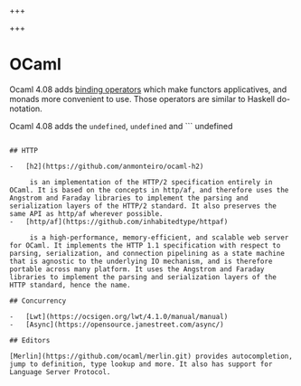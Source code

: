 
+++

+++
# OCaml

Ocaml 4.08 adds [binding operators](http://jobjo.github.io/2019/04/24/ocaml-has-some-new-shiny-syntax.html) which make functors applicatives, and monads more convenient to use. Those operators are similar to Haskell do-notation.

Ocaml 4.08 adds the ```
undefined
```, ```
undefined
``` and ```
undefined
``` to the standard library.

## HTTP

-   [h2](https://github.com/anmonteiro/ocaml-h2)

     is an implementation of the HTTP/2 specification entirely in OCaml. It is based on the concepts in http/af, and therefore uses the Angstrom and Faraday libraries to implement the parsing and serialization layers of the HTTP/2 standard. It also preserves the same API as http/af wherever possible.
-   [http/af](https://github.com/inhabitedtype/httpaf)

     is a high-performance, memory-efficient, and scalable web server for OCaml. It implements the HTTP 1.1 specification with respect to parsing, serialization, and connection pipelining as a state machine that is agnostic to the underlying IO mechanism, and is therefore portable across many platform. It uses the Angstrom and Faraday libraries to implement the parsing and serialization layers of the HTTP standard, hence the name.

## Concurrency

-   [Lwt](https://ocsigen.org/lwt/4.1.0/manual/manual)
-   [Async](https://opensource.janestreet.com/async/)

## Editors

[Merlin](https://github.com/ocaml/merlin.git) provides autocompletion, jump to definition, type lookup and more. It also has support for Language Server Protocol.

